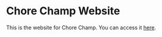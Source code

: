 # **Chore Champ Website**

This is the website for Chore Champ. You can access it [here](https://chorechamp.app).
